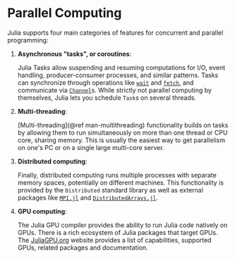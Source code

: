 # Parallel Computing

Julia supports four main categories of features for concurrent and parallel programming:

1. **Asynchronous "tasks", or coroutines**:

    Julia Tasks allow suspending and resuming computations
    for I/O, event handling, producer-consumer processes, and similar patterns.
    Tasks can synchronize through operations like [`wait`](@ref) and [`fetch`](@ref), and
    communicate via [`Channel`](@ref)s. While strictly not parallel computing by themselves,
    Julia lets you schedule `Task`s on several threads.

2. **Multi-threading**:

    [Multi-threading](@ref man-multithreading) functionality builds on tasks by allowing them to run simultaneously
    on more than one thread or CPU core, sharing memory. This is usually the easiest way
    to get parallelism on one's PC or on a single large multi-core server.

3. **Distributed computing**:

    Finally, distributed computing runs multiple processes with separate memory spaces,
    potentially on different machines. This functionality is provided by the `Distributed`
    standard library as well as external packages like [`MPI.jl`](https://github.com/JuliaParallel/MPI.jl) and
    [`DistributedArrays.jl`](https://github.com/JuliaParallel/DistributedArrays.jl).

4. **GPU computing**:

    The Julia GPU compiler provides the ability to run Julia code natively on GPUs. There
    is a rich ecosystem of Julia packages that target GPUs. The [JuliaGPU.org](https://juliagpu.org)
    website provides a list of capabilities, supported GPUs, related packages and documentation.
